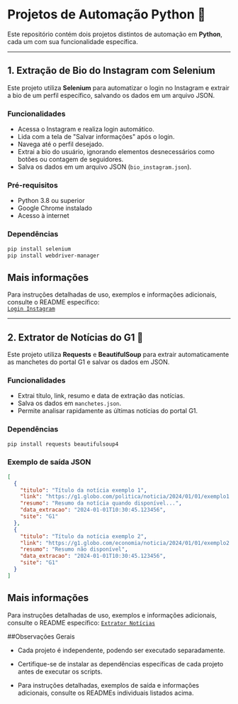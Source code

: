 # Projetos de Automação Python 🐍

Este repositório contém dois projetos distintos de automação em **Python**, cada um com sua funcionalidade específica.  

---

## 1. Extração de Bio do Instagram com Selenium

Este projeto utiliza **Selenium** para automatizar o login no Instagram e extrair a bio de um perfil específico, salvando os dados em um arquivo JSON.  

### Funcionalidades

- Acessa o Instagram e realiza login automático.
- Lida com a tela de "Salvar informações" após o login.
- Navega até o perfil desejado.
- Extrai a bio do usuário, ignorando elementos desnecessários como botões ou contagem de seguidores.
- Salva os dados em um arquivo JSON (`bio_instagram.json`).  

### Pré-requisitos

- Python 3.8 ou superior
- Google Chrome instalado
- Acesso à internet  

### Dependências

```bash
pip install selenium
pip install webdriver-manager
```

## Mais informações

Para instruções detalhadas de uso, exemplos e informações adicionais, consulte o README específico:  
[`Login Instagram`](bot_instagram.md)

---

## 2. Extrator de Notícias do G1 📰

Este projeto utiliza **Requests** e **BeautifulSoup** para extrair automaticamente as manchetes do portal G1 e salvar os dados em JSON.

### Funcionalidades

- Extrai título, link, resumo e data de extração das notícias.
- Salva os dados em `manchetes.json`.
- Permite analisar rapidamente as últimas notícias do portal G1.

### Dependências

```bash
pip install requests beautifulsoup4
```

### Exemplo de saída JSON

```json
[
  {
    "titulo": "Título da notícia exemplo 1",
    "link": "https://g1.globo.com/politica/noticia/2024/01/01/exemplo1.html",
    "resumo": "Resumo da notícia quando disponível...",
    "data_extracao": "2024-01-01T10:30:45.123456",
    "site": "G1"
  },
  {
    "titulo": "Título da notícia exemplo 2",
    "link": "https://g1.globo.com/economia/noticia/2024/01/01/exemplo2.html",
    "resumo": "Resumo não disponível",
    "data_extracao": "2024-01-01T10:30:45.123456",
    "site": "G1"
  }
] 
```

## Mais informações

Para instruções detalhadas de uso, exemplos e informações adicionais, consulte o README específico:
[`Extrator Notícias`](extrator_noticias.md)

##Observações Gerais
- Cada projeto é independente, podendo ser executado separadamente.

- Certifique-se de instalar as dependências específicas de cada projeto antes de executar os scripts.

- Para instruções detalhadas, exemplos de saída e informações adicionais, consulte os READMEs individuais listados acima.
